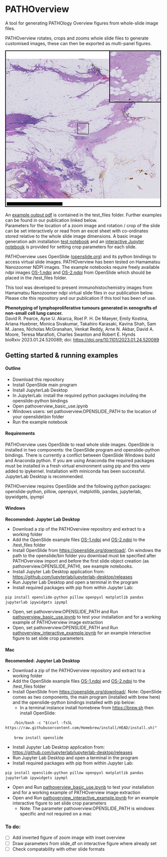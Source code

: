# PATHOverview
A tool for generating PATHOlogy Overview figures from whole-slide image files.

PATHOverview rotates, crops and zooms whole slide files to generate customised images, these can then be exported as multi-panel figures.<br>

![An example PATHOverview image](test_files/test_image.png)

An [example output pdf](./test_files/test_output.pdf) is contained in the test_files folder. Further examples can be found in our publication linked below.<br>
Parameters for the location of a zoom image and rotation / crop of the slide can be set interactively or read from an excel sheet with co-ordinates stored relative to the whole slide image dimensions. A basic image generation adn installation [test notebook](pathoverview_basic_use.ipynb) and an [interactive Jupyter notebook](pathoverview_interactive_example.ipynb) is provided for setting crop parameters for each slide.<br>

PATHOverview uses OpenSlide ([openslide.org](http://openslide.org)) and its python bindings to access virtual slide images. PATHOverview has been tested on Hamamatsu Nanozoomer NDPI images. The example notebooks require freely available ndpi images [OS-1.ndpi](https://openslide.cs.cmu.edu/download/openslide-testdata/Hamamatsu/) and [OS-2.ndpi](https://openslide.cs.cmu.edu/download/openslide-testdata/Hamamatsu/) from OpenSlide which should be placed in the /test_files folder.<br>

This tool was developed to present immunohistochemistry images from Hamamatsu Nanozoomer ndpi virtual slide files in our publication below. Please cite this repository and our publication if this tool has been of use.<br>


**Phenotyping of lymphoproliferative tumours generated in xenografts of non-small cell lung cancer.**<br>
David R. Pearce, Ayse U. Akarca, Roel P. H. De Maeyer, Emily Kostina, Ariana Huebner, Monica Sivakumar, Takahiro Karasaki, Kavina Shah, Sam M. Janes, Nicholas McGranahan, Venkat Reddy, Arne N. Akbar, David A. Moore, Teresa Marafioti, Charles Swanton and Robert E. Hynds<br>
bioRxiv 2023.01.24.520089; doi: https://doi.org/10.1101/2023.01.24.520089

## Getting started & running examples
#### Outline
- Download this repository
- Install OpenSlide main program
- Install JupyterLab Desktop
- In JupyterLab: install the required python packages including the openslide-python bindings
- Open pathoverview_basic_use.ipynb
- Windows users: set pathoverview.OPENSLIDE_PATH to the location of your openslide\bin folder
- Run the example notebook

#### Requirements
PATHOverview uses OpenSlide to read whole slide images. OpenSlide is installed in two components: the OpenSlide program and openslide-python bindings.
There is currently a conflict between OpenSlide Windows build and Anaconda python. If you are using Anaconda the required packages must be installed in a fresh virtual environment using pip and this venv added to ipykernel. Installation with miniconda has been successful. JupyterLab Desktop is recommended.

PATHOverview requires OpenSlide and the following python packages: <br>
openslide-python, pillow, openpyxl, matplotlib, pandas, jupyterlab, ipywidgets, ipympl<br>


#### Windows

**Recomended: Jupyter Lab Desktop**<br>
- Download a zip of the PATHOverview repository and extract to a working folder<br>
- Add the OpenSlide example files [OS-1.ndpi](https://openslide.cs.cmu.edu/download/openslide-testdata/Hamamatsu/) and [OS-2.ndpi](https://openslide.cs.cmu.edu/download/openslide-testdata/Hamamatsu/) to the /test_files folder
- Install OpenSlide from https://openslide.org/download/. On windows the path to the openslide/bin folder you download must be specified after PATHOverview import and before the first slide object creation (as pathoverview.OPENSLIDE_PATH), see example notebooks.
- Install Jupyter Lab Desktop application from:
https://github.com/jupyterlab/jupyterlab-desktop/releases
- Run Jupyter Lab Desktop and open a terminal in the program
- Install required packages with pip from within Jupyter Lab:
```
pip install openslide-python pillow openpyxl matplotlib pandas jupyterlab ipywidgets ipympl
```
- Open, set pathoverview.OPENSLIDE_PATH and Run [pathoverview_basic_use.ipynb](pathoverview_basic_use.ipynb) to test your installation and for a working example of PATHOverview image extraction
- Open, set pathoverview.OPENSLIDE_PATH and Run [pathoverview_interactive_example.ipynb](pathoverview_interactive_example.ipynb) for an example interactive figure to set slide crop parameters


#### Mac
**Recomended: Jupyter Lab Desktop**<br>
- Download a zip of the PATHOverview repository and extract to a working folder<br>
- Add the OpenSlide example files [OS-1.ndpi](https://openslide.cs.cmu.edu/download/openslide-testdata/Hamamatsu/) and [OS-2.ndpi](https://openslide.cs.cmu.edu/download/openslide-testdata/Hamamatsu/) to the /test_files folder
- Install OpenSlide from https://openslide.org/download/. Note: OpenSlide comes as two components, the main program (installed with brew here) and the openslide-python bindings installed with pip below:
  - In a terminal instance install homebrew from https://brew.sh then install OpenSlide:
```
    /bin/bash -c "$(curl -fsSL https://raw.githubusercontent.com/Homebrew/install/HEAD/install.sh)"

    brew install openslide
```
- Install Jupyter Lab Desktop application from:
https://github.com/jupyterlab/jupyterlab-desktop/releases
- Run Jupyter Lab Desktop and open a terminal in the program
- Install required packages with pip from within Jupyter Lab:
```
pip install openslide-python pillow openpyxl matplotlib pandas jupyterlab ipywidgets ipympl
```
- Open and Run [pathoverview_basic_use.ipynb](pathoverview_basic_use.ipynb) to test your installation and for a working example of PATHOverview image extraction
- Open and Run [pathoverview_interactive_example.ipynb](pathoverview_interactive_example.ipynb) for an example interactive figure to set slide crop parameters
  - Note: The parameter pathoverview.OPENSLIDE_PATH is windows specific and not required on a mac

### To do:
- [ ] Add inverted figure of zoom image with inset overview
- [ ] Draw parameters from slide_df on interactive figure where already set
- [ ] Check compatability with other slide formats
